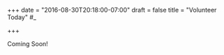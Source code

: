 +++
date = "2016-08-30T20:18:00-07:00"
draft = false
title = "Volunteer Today" #_

+++

Coming Soon!